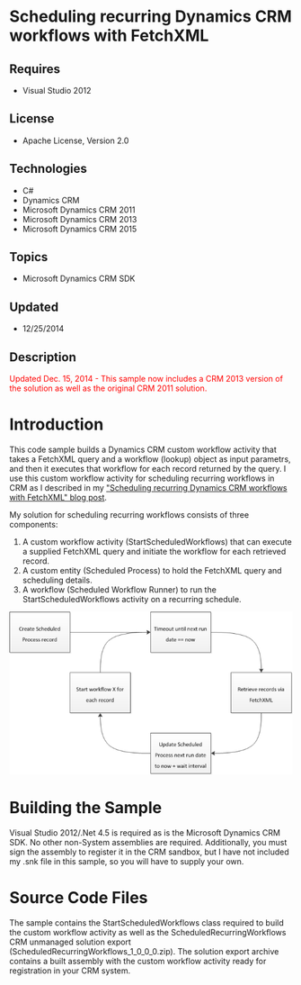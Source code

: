 # Scheduling recurring Dynamics CRM workflows with FetchXML
## Requires
- Visual Studio 2012
## License
- Apache License, Version 2.0
## Technologies
- C#
- Dynamics CRM
- Microsoft Dynamics CRM 2011
- Microsoft Dynamics CRM 2013
- Microsoft Dynamics CRM 2015
## Topics
- Microsoft Dynamics CRM SDK
## Updated
- 12/25/2014
## Description

<p><span style="color:#ff0000">Updated Dec. 15, 2014 - This sample now includes a CRM 2013 version of the solution as well as the original CRM 2011 solution.<br>
</span></p>
<h1>Introduction</h1>
<p>This code sample builds a Dynamics CRM custom workflow activity that takes a FetchXML query and a workflow (lookup) object as input parametrs, and then it executes that workflow for each record returned by the query. I use this custom workflow activity for
 scheduling recurring workflows in CRM as I described in my <a href="http://www.alexanderdevelopment.net/post/2013/05/19/Scheduling-recurring-Dynamics-CRM-workflows-with-FetchXML" target="_blank">
&quot;Scheduling recurring Dynamics CRM workflows with FetchXML&quot; blog post</a>.</p>
<p>My solution for scheduling recurring workflows consists of three components:</p>
<ol>
<li>A custom workflow activity (StartScheduledWorkflows) that can execute a supplied FetchXML query and initiate the workflow for each retrieved record.
</li><li>A custom entity (Scheduled Process) to hold the FetchXML query and scheduling details.
</li><li>A workflow (Scheduled Workflow Runner) to run the StartScheduledWorkflows activity on a recurring schedule.
</li></ol>
<p><img id="82332" src="82332-scheduled_workflow_process.png" alt=""></p>
<h1><span>Building the Sample</span></h1>
<p><span>Visual Studio 2012/.Net 4.5 is required as is the Microsoft Dynamics CRM SDK. No other non-System assemblies are required. Additionally, you must sign the assembly to register it in the CRM sandbox, but I have not included my .snk file in this sample,
 so you will have to supply your own.</span></p>
<h1>Source Code Files</h1>
<p>The sample contains the&nbsp;StartScheduledWorkflows class required to build the custom workflow activity as well as the&nbsp;ScheduledRecurringWorkflows CRM unmanaged solution export (ScheduledRecurringWorkflows_1_0_0_0.zip). The solution export archive
 contains a&nbsp;<span>built assembly with the custom workflow activity ready for registration in your CRM system.</span></p>
